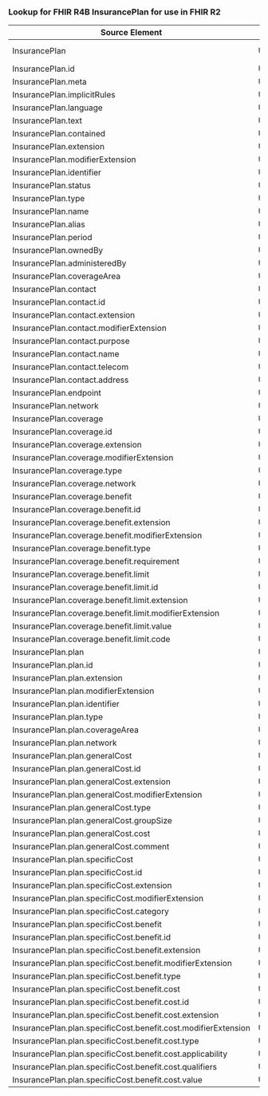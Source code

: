 ### Lookup for FHIR R4B InsurancePlan for use in FHIR R2

| Source Element | Usage | Target |
| -------------- | ----- | ------ |
| InsurancePlan | UseExtension | http://hl7.org/fhir/4.3/StructureDefinition/extension-InsurancePlan |
| InsurancePlan.id | UseExtensionFromAncestor | - |
| InsurancePlan.meta | UseExtensionFromAncestor | - |
| InsurancePlan.implicitRules | UseExtensionFromAncestor | - |
| InsurancePlan.language | UseExtensionFromAncestor | - |
| InsurancePlan.text | UseExtensionFromAncestor | - |
| InsurancePlan.contained | UseExtensionFromAncestor | - |
| InsurancePlan.extension | UseExtensionFromAncestor | - |
| InsurancePlan.modifierExtension | UseExtensionFromAncestor | - |
| InsurancePlan.identifier | UseExtensionFromAncestor | - |
| InsurancePlan.status | UseExtensionFromAncestor | - |
| InsurancePlan.type | UseExtensionFromAncestor | - |
| InsurancePlan.name | UseExtensionFromAncestor | - |
| InsurancePlan.alias | UseExtensionFromAncestor | - |
| InsurancePlan.period | UseExtensionFromAncestor | - |
| InsurancePlan.ownedBy | UseExtensionFromAncestor | - |
| InsurancePlan.administeredBy | UseExtensionFromAncestor | - |
| InsurancePlan.coverageArea | UseExtensionFromAncestor | - |
| InsurancePlan.contact | UseExtensionFromAncestor | - |
| InsurancePlan.contact.id | UseExtensionFromAncestor | - |
| InsurancePlan.contact.extension | UseExtensionFromAncestor | - |
| InsurancePlan.contact.modifierExtension | UseExtensionFromAncestor | - |
| InsurancePlan.contact.purpose | UseExtensionFromAncestor | - |
| InsurancePlan.contact.name | UseExtensionFromAncestor | - |
| InsurancePlan.contact.telecom | UseExtensionFromAncestor | - |
| InsurancePlan.contact.address | UseExtensionFromAncestor | - |
| InsurancePlan.endpoint | UseExtensionFromAncestor | - |
| InsurancePlan.network | UseExtensionFromAncestor | - |
| InsurancePlan.coverage | UseExtensionFromAncestor | - |
| InsurancePlan.coverage.id | UseExtensionFromAncestor | - |
| InsurancePlan.coverage.extension | UseExtensionFromAncestor | - |
| InsurancePlan.coverage.modifierExtension | UseExtensionFromAncestor | - |
| InsurancePlan.coverage.type | UseExtensionFromAncestor | - |
| InsurancePlan.coverage.network | UseExtensionFromAncestor | - |
| InsurancePlan.coverage.benefit | UseExtensionFromAncestor | - |
| InsurancePlan.coverage.benefit.id | UseExtensionFromAncestor | - |
| InsurancePlan.coverage.benefit.extension | UseExtensionFromAncestor | - |
| InsurancePlan.coverage.benefit.modifierExtension | UseExtensionFromAncestor | - |
| InsurancePlan.coverage.benefit.type | UseExtensionFromAncestor | - |
| InsurancePlan.coverage.benefit.requirement | UseExtensionFromAncestor | - |
| InsurancePlan.coverage.benefit.limit | UseExtensionFromAncestor | - |
| InsurancePlan.coverage.benefit.limit.id | UseExtensionFromAncestor | - |
| InsurancePlan.coverage.benefit.limit.extension | UseExtensionFromAncestor | - |
| InsurancePlan.coverage.benefit.limit.modifierExtension | UseExtensionFromAncestor | - |
| InsurancePlan.coverage.benefit.limit.value | UseExtensionFromAncestor | - |
| InsurancePlan.coverage.benefit.limit.code | UseExtensionFromAncestor | - |
| InsurancePlan.plan | UseExtensionFromAncestor | - |
| InsurancePlan.plan.id | UseExtensionFromAncestor | - |
| InsurancePlan.plan.extension | UseExtensionFromAncestor | - |
| InsurancePlan.plan.modifierExtension | UseExtensionFromAncestor | - |
| InsurancePlan.plan.identifier | UseExtensionFromAncestor | - |
| InsurancePlan.plan.type | UseExtensionFromAncestor | - |
| InsurancePlan.plan.coverageArea | UseExtensionFromAncestor | - |
| InsurancePlan.plan.network | UseExtensionFromAncestor | - |
| InsurancePlan.plan.generalCost | UseExtensionFromAncestor | - |
| InsurancePlan.plan.generalCost.id | UseExtensionFromAncestor | - |
| InsurancePlan.plan.generalCost.extension | UseExtensionFromAncestor | - |
| InsurancePlan.plan.generalCost.modifierExtension | UseExtensionFromAncestor | - |
| InsurancePlan.plan.generalCost.type | UseExtensionFromAncestor | - |
| InsurancePlan.plan.generalCost.groupSize | UseExtensionFromAncestor | - |
| InsurancePlan.plan.generalCost.cost | UseExtensionFromAncestor | - |
| InsurancePlan.plan.generalCost.comment | UseExtensionFromAncestor | - |
| InsurancePlan.plan.specificCost | UseExtensionFromAncestor | - |
| InsurancePlan.plan.specificCost.id | UseExtensionFromAncestor | - |
| InsurancePlan.plan.specificCost.extension | UseExtensionFromAncestor | - |
| InsurancePlan.plan.specificCost.modifierExtension | UseExtensionFromAncestor | - |
| InsurancePlan.plan.specificCost.category | UseExtensionFromAncestor | - |
| InsurancePlan.plan.specificCost.benefit | UseExtensionFromAncestor | - |
| InsurancePlan.plan.specificCost.benefit.id | UseExtensionFromAncestor | - |
| InsurancePlan.plan.specificCost.benefit.extension | UseExtensionFromAncestor | - |
| InsurancePlan.plan.specificCost.benefit.modifierExtension | UseExtensionFromAncestor | - |
| InsurancePlan.plan.specificCost.benefit.type | UseExtensionFromAncestor | - |
| InsurancePlan.plan.specificCost.benefit.cost | UseExtensionFromAncestor | - |
| InsurancePlan.plan.specificCost.benefit.cost.id | UseExtensionFromAncestor | - |
| InsurancePlan.plan.specificCost.benefit.cost.extension | UseExtensionFromAncestor | - |
| InsurancePlan.plan.specificCost.benefit.cost.modifierExtension | UseExtensionFromAncestor | - |
| InsurancePlan.plan.specificCost.benefit.cost.type | UseExtensionFromAncestor | - |
| InsurancePlan.plan.specificCost.benefit.cost.applicability | UseExtensionFromAncestor | - |
| InsurancePlan.plan.specificCost.benefit.cost.qualifiers | UseExtensionFromAncestor | - |
| InsurancePlan.plan.specificCost.benefit.cost.value | UseExtensionFromAncestor | - |
